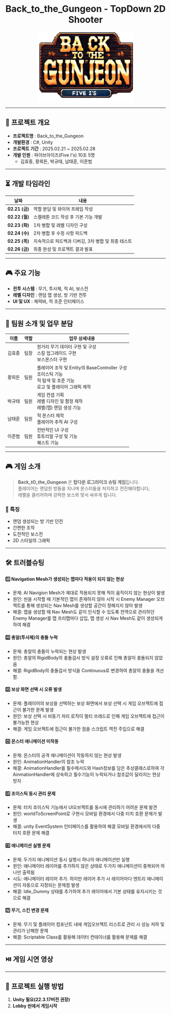 <div align="center">

# Back_to_the_Gungeon - TopDown 2D Shooter 

<p align="center"><img src="Assets\04.Images\GunjeonTitle.png" alt="프로젝트 로고" width="300"/></p>

</div>

---

## 📌 프로젝트 개요  

- **프로젝트명** : Back_to_the_Gungeon  
- **개발환경** : C#, Unity  
- **프로젝트 기간** : 2025.02.21 ~ 2025.02.28  
- **개발 인원** : 파이브아이즈(Five I's) 10조 5명  
  - 김효중, 황희돈, 박규태, 남태훈, 이준범  

---

## ⏳ 개발 타임라인  

| 날짜 | 내용 |  
|------|-------|  
| **02.21 (금)** | 역할 분담 및 와이어 프레임 작성 |  
| **02.22 (월)** | 스켈레톤 코드 작성 후 기본 기능 개발 |  
| **02.23 (화)** | 1차 병합 및 레벨 디자인 구성 |  
| **02.24 (수)** | 2차 병합 후 수정 사항 피드백 |  
| **02.25 (목)** | 지속적으로 피드백과 디버깅, 3차 병합 및 최종 테스트 |  
| **02.26 (금)** | 최종 완성 및 프로젝트 결과 발표 |  

---

## 🎮 주요 기능  

- **전투 시스템** : 무기, 투사체, 적 AI, 보스전  
- **레벨 디자인** : 랜덤 맵 생성, 방 기반 전투  
- **UI 및 UX** : 체력바, 적 조준 인터페이스 

---

## 👥 팀원 소개 및 업무 분담  

| 이름 | 역할 | 업무 상세내용 |  
|------|------|------------|  
| 김효중 | 팀장 | 원거리 무기 데이터 구현 및 구성 <br> 스킬 업그레이드 구현 <br> 보스몬스터 구현 |  
| 황희돈 | 팀원 | 플레이어 조작 및 Entity의 BaseController 구성 <br> 조이스틱 기능 <br> 적 탐색 및 조준 기능 <br> 로고 및 플레이어 그래픽 제작 |  
| 박규태 | 팀원 | 게임 컨셉 기획 <br> 레벨 디자인 및 함정 제작 <br> 레벨(맵) 랜덤 생성 기능 |  
| 남태훈 | 팀원 | 적 몬스터 제작 <br> 플레이어 추적 AI 구성 |  
| 이준범 | 팀원 | 전반적인 UI 구성 <br> 튜토리얼 구성 및 기능 <br> 퀘스트 기능 |  

---

## 🎮 게임 소개  

> **Back_tO_the_Gungeon** 은 **탑다운 로그라이크 슈팅 게임**입니다.  
> 플레이어는 랜덤한 방들을 지나며 몬스터들을 처지하고 전진해야합니다,  
> 레벨을 클리어하며 강력한 보스와 맞서 싸우게 됩니다.  

### 🔹 특징  
- 랜덤 생성되는 방 기반 던전  
- 간편한 조작  
- 도전적인 보스전 
- 2D 스타일의 그래픽  

---

## 🛠 트러블슈팅  
 
#### 1️⃣ **Navigation Mesh가 생성되는 맵마다 적용이 되지 않는 현상**
- 문제: AI Navigion Mesh가 제대로 적용되지 못해 적이 움직이지 않는 현상이 발생
- 원인: 씬을 시작할 때 기본적인 맵이 존재하지 않아 시작 시 Enemy Manager 오브젝트를 통해 생성되는 Nav Mesh를 생성할 공간이 정해지지 않아 발생
- 해결: 맵을 생성할 때 Nav Mesh도 같이 인식할 수 있도록 전역으로 관리하던 Enemy Manager를 맵 프리팹마다 삽입, 맵 생성 시 Nav Mesh도 같이 생성되게 하여 해결
#### 2️⃣ **총알(투사체)의 충돌 누락**
- 문제: 총알의 충돌이 누락되는 현상 발생
- 원인: 총알의 RigidBody의 충돌검사 방식 설정 오류로 인해 총알이 충돌되지 않았음
- 해결: RigidBody의 충돌검사 방식을 Continuous로 변경하여 총알의 충돌을 개선함.
#### 3️⃣ **보상 화면 선택 시 오류 발생**
- 문제: 플레이어의 보상을 선택하는 보상 화면에서 보상 선택 시 게임 오브젝트에 접근이 불가한 문제 발생
- 원인: 보상 선택 시 비동기 처리 로직이 멀티 쓰레드로 인해 게임 오브젝트에 접근이 불가능한 현상
- 해결: 게임 오브젝트에 접근이 불가한 점을 스크립트 역전 주입으로 해결
#### 4️⃣ **몬스터 애니메이션 미작동**
- 문제: 몬스터의 공격 애니메이션이 작동하지 않는 현상 발생
- 원인: AnimationHandler의 참조 누락
- 해결: AnimationHandler를 필수메서드와 Hash정보를 담은 추상클래스로하여 각 AinmationHandler에 상속하고 필수기능이 누락되거나 참조값이 달라지는 현상 방지
#### 5️⃣ **조이스틱 동시 관리 문제**
- 문제: 터치 조이스틱 기능에서 UI오브젝트를 동시에 관리하기 어려운 문제 발견
- 원인: worldToScreenPoint로 구현시 모바일 환경에서 다중 터치 호환 문제가 발생
- 해결: unity EventSystem 인터페이스를 활용하여 해결 모바일 환경에서의 다중 터치 호환 문제 해결
#### 6️⃣ **애니메이션 실행 문제**
- 문제: 두가지 애니메이션 동시 실행시 하나의 애니메이션만 실행
- 원인: 애니메이터 레이어를 추가하지 않은 상태로 두가지 애니메이션이 중복되어 하나만 출력됨
- 시도: 애니메이터 레이어 추가. 하지만 레이어 추가 시 레이어마다 엔트리 애니메이션이 자동으로 지정되는 문제점 발생
- 해결: Idle_Dummy 상태를 추가하여 추가 레이어에서 기본 상태를 유지시키는 것으로 해결
#### 7️⃣ **무기, 스킨 변경 문제**
- 문제: 무기 및 플레이어 컴포넌트 내에 게임오브젝트 리스트로 관리 시 성능 저하 및 관리가 난해한 문제
- 해결: Scriptable Class를 활용해 데이터 컨테이너를 활용해 문제를 해결

---

## ⏯️ 게임 시연 영상



---

## 📎 프로젝트 실행 방법  

1. **Unity 필요(22.3.17버전 권장)**  
2. **Lobby 씬에서 게임시작**
